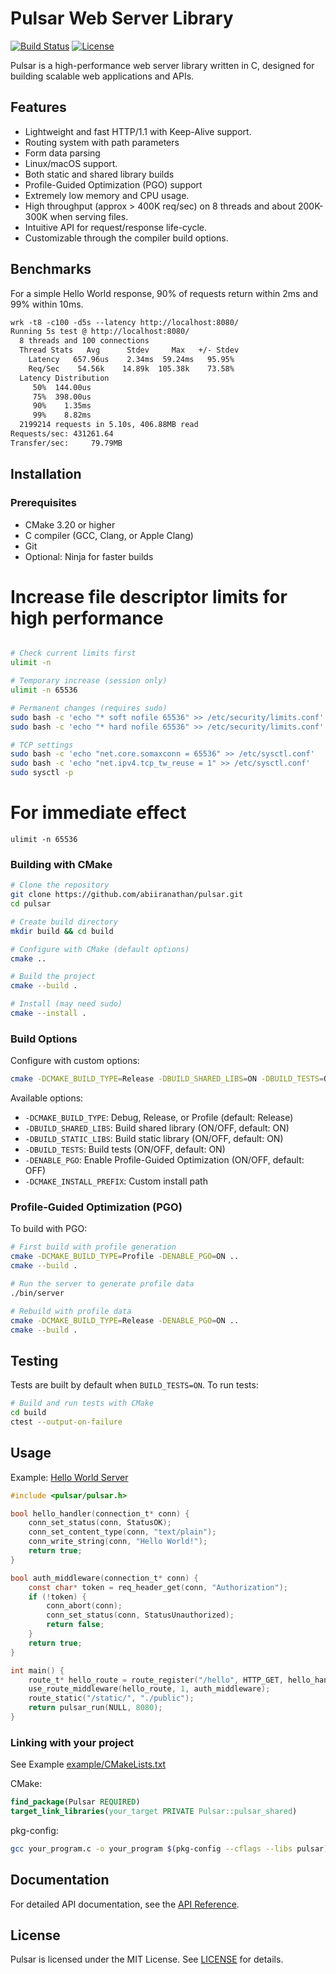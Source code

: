 
# Pulsar Web Server Library

[![Build Status](https://github.com/abiiranathan/pulsar/actions/workflows/ci.yml/badge.svg)](https://github.com/abiiranathan/pulsar/actions)
[![License](https://img.shields.io/badge/license-MIT-blue.svg)](LICENSE)

Pulsar is a high-performance web server library written in C, designed for building scalable web applications and APIs.

## Features

- Lightweight and fast HTTP/1.1 with Keep-Alive support.
- Routing system with path parameters
- Form data parsing
- Linux/macOS support.
- Both static and shared library builds
- Profile-Guided Optimization (PGO) support
- Extremely low memory and CPU usage.
- High throughput (approx > 400K req/sec) on 8 threads
  and about 200K-300K when serving files.
- Intuitive API for request/response life-cycle.
- Customizable through the compiler build options.

## Benchmarks
For a simple Hello World response, 90% of requests return within 2ms and 99% within 10ms.

```txt
wrk -t8 -c100 -d5s --latency http://localhost:8080/
Running 5s test @ http://localhost:8080/
  8 threads and 100 connections
  Thread Stats   Avg      Stdev     Max   +/- Stdev
    Latency   657.96us    2.34ms  59.24ms   95.95%
    Req/Sec    54.56k    14.89k  105.38k    73.58%
  Latency Distribution
     50%  144.00us
     75%  398.00us
     90%    1.35ms
     99%    8.82ms
  2199214 requests in 5.10s, 406.88MB read
Requests/sec: 431261.64
Transfer/sec:     79.79MB
```

## Installation

### Prerequisites

- CMake 3.20 or higher
- C compiler (GCC, Clang, or Apple Clang)
- Git
- Optional: Ninja for faster builds

# Increase file descriptor limits for high performance
```bash

# Check current limits first
ulimit -n

# Temporary increase (session only)
ulimit -n 65536

# Permanent changes (requires sudo)
sudo bash -c 'echo "* soft nofile 65536" >> /etc/security/limits.conf'
sudo bash -c 'echo "* hard nofile 65536" >> /etc/security/limits.conf'

# TCP settings
sudo bash -c 'echo "net.core.somaxconn = 65536" >> /etc/sysctl.conf'
sudo bash -c 'echo "net.ipv4.tcp_tw_reuse = 1" >> /etc/sysctl.conf'
sudo sysctl -p
```

# For immediate effect
```ulimit -n 65536```

### Building with CMake

```bash
# Clone the repository
git clone https://github.com/abiiranathan/pulsar.git
cd pulsar

# Create build directory
mkdir build && cd build

# Configure with CMake (default options)
cmake ..

# Build the project
cmake --build .

# Install (may need sudo)
cmake --install .
```

### Build Options

Configure with custom options:

```bash
cmake -DCMAKE_BUILD_TYPE=Release -DBUILD_SHARED_LIBS=ON -DBUILD_TESTS=ON ..
```

Available options:
- `-DCMAKE_BUILD_TYPE`: Debug, Release, or Profile (default: Release)
- `-DBUILD_SHARED_LIBS`: Build shared library (ON/OFF, default: ON)
- `-DBUILD_STATIC_LIBS`: Build static library (ON/OFF, default: ON)
- `-DBUILD_TESTS`: Build tests (ON/OFF, default: ON)
- `-DENABLE_PGO`: Enable Profile-Guided Optimization (ON/OFF, default: OFF)
- `-DCMAKE_INSTALL_PREFIX`: Custom install path

### Profile-Guided Optimization (PGO)

To build with PGO:

```bash
# First build with profile generation
cmake -DCMAKE_BUILD_TYPE=Profile -DENABLE_PGO=ON ..
cmake --build .

# Run the server to generate profile data
./bin/server

# Rebuild with profile data
cmake -DCMAKE_BUILD_TYPE=Release -DENABLE_PGO=ON ..
cmake --build .
```

## Testing

Tests are built by default when `BUILD_TESTS=ON`. To run tests:

```bash
# Build and run tests with CMake
cd build
ctest --output-on-failure
```

## Usage

Example: [Hello World Server](example/server.c)

```c
#include <pulsar/pulsar.h>

bool hello_handler(connection_t* conn) {
    conn_set_status(conn, StatusOK);
    conn_set_content_type(conn, "text/plain");
    conn_write_string(conn, "Hello World!");
    return true;
}

bool auth_middleware(connection_t* conn) {
    const char* token = req_header_get(conn, "Authorization");
    if (!token) {
        conn_abort(conn);
        conn_set_status(conn, StatusUnauthorized);
        return false;
    }
    return true;
}

int main() {
    route_t* hello_route = route_register("/hello", HTTP_GET, hello_handler);
    use_route_middleware(hello_route, 1, auth_middleware);
    route_static("/static/", "./public");
    return pulsar_run(NULL, 8080);
}
```

### Linking with your project

See Example [example/CMakeLists.txt](example/CMakeLists.txt)

CMake:
```cmake
find_package(Pulsar REQUIRED)
target_link_libraries(your_target PRIVATE Pulsar::pulsar_shared)
```

pkg-config:
```bash
gcc your_program.c -o your_program $(pkg-config --cflags --libs pulsar)
```

## Documentation
For detailed API documentation, see the [API Reference](docs/API.md).

## License

Pulsar is licensed under the MIT License. See [LICENSE](LICENSE) for details.



